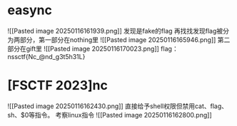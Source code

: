 # easync
![[Pasted image 20250116161939.png]]
发现是fake的flag
再找找发现flag被分为两部分，第一部分在nothing里
![[Pasted image 20250116165946.png]]
第二部分在gift里
![[Pasted image 20250116170023.png]]
flag：
nssctf{Nc_@nd_g3t5h31L}

# [FSCTF 2023]nc
![[Pasted image 20250116162430.png]]
直接给予shell权限但禁用cat、flag、sh、$0等指令。
考察linux指令
![[Pasted image 20250116162800.png]]
